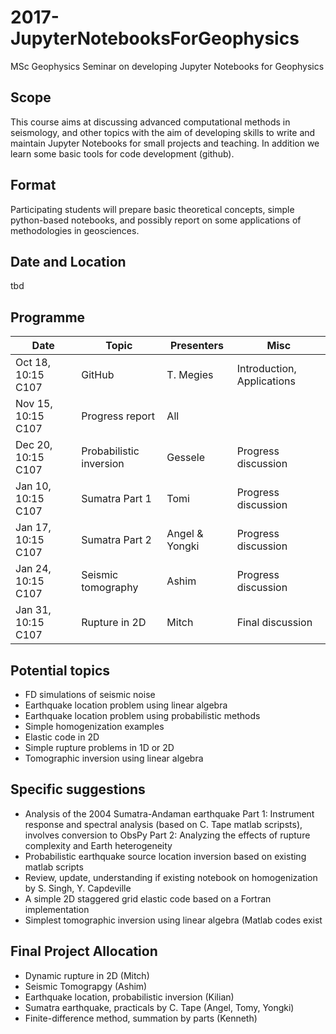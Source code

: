 # 2017-JupyterNotebooksForGeophysics
MSc Geophysics Seminar on developing Jupyter Notebooks for Geophysics 


## Scope
This course aims at discussing advanced computational methods in seismology, and other topics with the aim of developing skills to write and maintain Jupyter Notebooks for small projects and teaching. In addition we learn some basic tools for code development (github). 

## Format
Participating students will prepare basic theoretical concepts, simple python-based notebooks, and possibly report on some applications of methodologies in geosciences.

## Date and Location
tbd

## Programme

| Date  |   Topic |  Presenters |   Misc |  
|---|---|---|---|
| Oct 18, 10:15 C107|  GitHub |  T. Megies | Introduction, Applications |
| Nov 15, 10:15 C107 |   Progress report | All |  |
| Dec 20, 10:15 C107 |  Probabilistic inversion  | Gessele | Progress discussion |
| Jan 10, 10:15 C107 |  Sumatra Part 1   | Tomi | Progress discussion |
| Jan 17, 10:15 C107 |  Sumatra Part 2   | Angel & Yongki | Progress discussion |
| Jan 24, 10:15 C107 |  Seismic tomography   | Ashim | Progress discussion |
| Jan 31, 10:15 C107 |  Rupture in 2D   | Mitch | Final discussion |

## Potential topics

* FD simulations of seismic noise
* Earthquake location problem using linear algebra
* Earthquake location problem using probabilistic methods
* Simple homogenization examples
* Elastic code in 2D
* Simple rupture problems in 1D or 2D
* Tomographic inversion using linear algebra

## Specific suggestions

* Analysis of the 2004 Sumatra-Andaman earthquake
Part 1: Instrument response and spectral analysis (based on C. Tape matlab scripsts), involves conversion to ObsPy
Part 2: Analyzing the effects of rupture complexity and Earth heterogeneity
* Probabilistic earthquake source location inversion based on existing matlab scripts
* Review, update, understanding if existing notebook on homogenization by S. Singh, Y. Capdeville
* A simple 2D staggered grid elastic code based on a Fortran implementation
* Simplest tomographic inversion using linear algebra (Matlab codes exist

## Final Project Allocation
* Dynamic rupture in 2D (Mitch)
* Seismic Tomograpgy (Ashim)
* Earthquake location, probabilistic inversion (Kilian)
* Sumatra earthquake, practicals by C. Tape (Angel, Tomy, Yongki)
* Finite-difference method, summation by parts (Kenneth)





